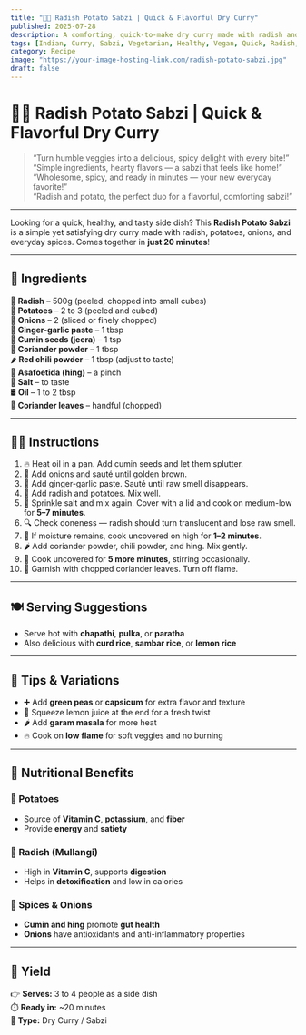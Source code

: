 ```yaml
---
title: "🥔🌿 Radish Potato Sabzi | Quick & Flavorful Dry Curry"
published: 2025-07-28
description: A comforting, quick-to-make dry curry made with radish and potatoes, perfect for chapathi, pulka, or rice. Spiced with Indian flavors, ready in 20 minutes!
tags: [Indian, Curry, Sabzi, Vegetarian, Healthy, Vegan, Quick, Radish, Potato, Gluten-Free]
category: Recipe
image: "https://your-image-hosting-link.com/radish-potato-sabzi.jpg"
draft: false
---
```


# 🥔🌿 Radish Potato Sabzi | Quick & Flavorful Dry Curry

> “Turn humble veggies into a delicious, spicy delight with every bite!”  
> “Simple ingredients, hearty flavors — a sabzi that feels like home!”  
> “Wholesome, spicy, and ready in minutes — your new everyday favorite!”  
> “Radish and potato, the perfect duo for a flavorful, comforting sabzi!”

---

Looking for a quick, healthy, and tasty side dish? This **Radish Potato Sabzi** is a simple yet satisfying dry curry made with radish, potatoes, onions, and everyday spices. Comes together in **just 20 minutes**!

---

## 🛒 Ingredients

🥔 **Radish** – 500g (peeled, chopped into small cubes)  
🥔 **Potatoes** – 2 to 3 (peeled and cubed)  
🧅 **Onions** – 2 (sliced or finely chopped)  
🧄 **Ginger-garlic paste** – 1 tbsp  
🌱 **Cumin seeds (jeera)** – 1 tsp  
🌿 **Coriander powder** – 1 tbsp  
🌶️ **Red chili powder** – 1 tbsp (adjust to taste)  
💨 **Asafoetida (hing)** – a pinch  
🧂 **Salt** – to taste  
🛢️ **Oil** – 1 to 2 tbsp  
🌿 **Coriander leaves** – handful (chopped)

---

## 👩‍🍳 Instructions

1. 🔥 Heat oil in a pan. Add cumin seeds and let them splutter.  
2. 🧅 Add onions and sauté until golden brown.  
3. 🧄 Add ginger-garlic paste. Sauté until raw smell disappears.  
4. 🥔 Add radish and potatoes. Mix well.  
5. 🧂 Sprinkle salt and mix again. Cover with a lid and cook on medium-low for **5–7 minutes**.  
6. 🔍 Check doneness — radish should turn translucent and lose raw smell.  
7. 💨 If moisture remains, cook uncovered on high for **1–2 minutes**.  
8. 🌶️ Add coriander powder, chili powder, and hing. Mix gently.  
9. 🍲 Cook uncovered for **5 more minutes**, stirring occasionally.  
10. 🌿 Garnish with chopped coriander leaves. Turn off flame.

---

## 🍽️ Serving Suggestions

- Serve hot with **chapathi**, **pulka**, or **paratha**  
- Also delicious with **curd rice**, **sambar rice**, or **lemon rice**

---

## 🔄 Tips & Variations

- ➕ Add **green peas** or **capsicum** for extra flavor and texture  
- 🍋 Squeeze lemon juice at the end for a fresh twist  
- 🌶️ Add **garam masala** for more heat  
- 🔥 Cook on **low flame** for soft veggies and no burning

---

## 🥦 Nutritional Benefits

### 🥔 Potatoes  
- Source of **Vitamin C**, **potassium**, and **fiber**  
- Provide **energy** and **satiety**

### 🌿 Radish (Mullangi)  
- High in **Vitamin C**, supports **digestion**  
- Helps in **detoxification** and low in calories

### 🧄 Spices & Onions  
- **Cumin and hing** promote **gut health**  
- **Onions** have antioxidants and anti-inflammatory properties

---

## 📝 Yield

👉 **Serves:** 3 to 4 people as a side dish  
⏱️ **Ready in:** ~20 minutes  
🥄 **Type:** Dry Curry / Sabzi
